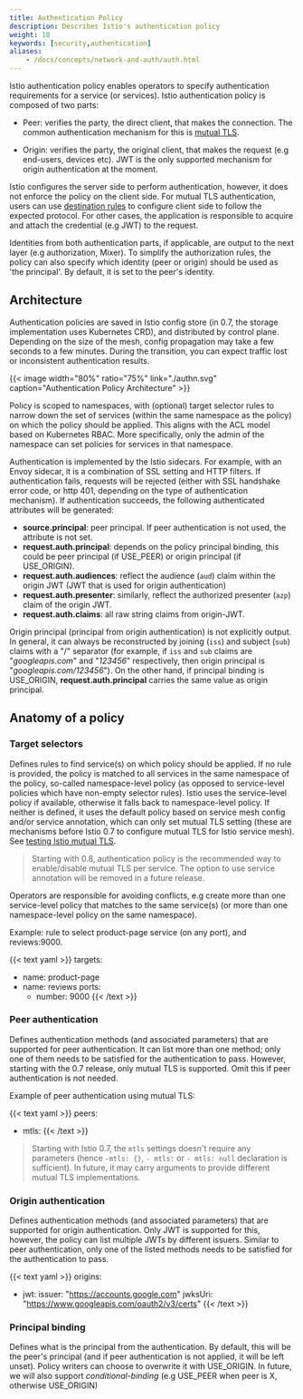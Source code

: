 ```yaml
---
title: Authentication Policy
description: Describes Istio's authentication policy
weight: 10
keywords: [security,authentication]
aliases:
    - /docs/concepts/network-and-auth/auth.html
---
```


Istio authentication policy enables operators to specify authentication requirements for a service (or services). Istio authentication policy is composed of two parts:

* Peer: verifies the party, the direct client, that makes the connection. The common authentication mechanism for this is [mutual TLS](/docs/concepts/security/mutual-tls/).

* Origin: verifies the party, the original client, that makes the request (e.g end-users, devices etc). JWT is the only supported mechanism for origin authentication at the moment.

Istio configures the server side to perform authentication, however, it does not enforce the policy on the client side. For mutual TLS authentication, users can use [destination rules](/docs/concepts/traffic-management/#destination-rules) to configure client side to follow the expected protocol. For other cases, the application is responsible to acquire and attach the credential (e.g JWT) to the request.

Identities from both authentication parts, if applicable, are output to the next layer (e.g authorization, Mixer). To simplify the authorization rules, the policy can also specify which identity (peer or origin) should be used as 'the principal'. By default, it is set to the peer's identity.

## Architecture

Authentication policies are saved in Istio config store (in 0.7, the storage implementation uses Kubernetes CRD), and distributed by control plane. Depending on the size of the mesh, config propagation may take a few seconds to a few minutes. During the transition, you can expect traffic lost or inconsistent authentication results.

{{< image width="80%" ratio="75%"
    link="./authn.svg"
    caption="Authentication Policy Architecture"
    >}}

Policy is scoped to namespaces, with (optional) target selector rules to narrow down the set of services (within the same namespace as the policy) on which the policy should be applied. This aligns with the ACL model based on Kubernetes RBAC. More specifically, only the admin of the namespace can set policies for services in that namespace.

Authentication is implemented by the Istio sidecars. For example, with an Envoy sidecar, it is a combination of SSL setting and HTTP filters. If authentication fails, requests will be rejected (either with SSL handshake error code, or http 401, depending on the type of authentication mechanism). If authentication succeeds, the following authenticated attributes will be generated:

* **source.principal**: peer principal. If peer authentication is not used, the attribute is not set.
* **request.auth.principal**: depends on the policy principal binding, this could be peer principal (if USE_PEER) or origin principal (if USE_ORIGIN).
* **request.auth.audiences**: reflect the audience (`aud`) claim within the origin JWT (JWT that is used for origin authentication)
* **request.auth.presenter**: similarly, reflect the authorized presenter (`azp`) claim of the origin JWT.
* **request.auth.claims**: all raw string claims from origin-JWT.

Origin principal (principal from origin authentication) is not explicitly output. In general, it can always be reconstructed by joining (`iss`) and subject (`sub`) claims with a "/" separator (for example, if `iss` and `sub` claims are "*googleapis.com*" and "*123456*" respectively, then origin principal is "*googleapis.com/123456*"). On the other hand, if principal binding is USE_ORIGIN, **request.auth.principal** carries the same value as origin principal.

## Anatomy of a policy

### Target selectors

Defines rules to find service(s) on which policy should be applied. If no rule is provided, the policy is matched to all services in the same namespace of the policy, so-called namespace-level policy (as opposed to service-level policies which have non-empty selector rules). Istio uses the service-level policy if available, otherwise it falls back to namespace-level policy. If neither is defined, it uses the default policy based on service mesh config and/or service annotation, which can only set mutual TLS setting (these are mechanisms before Istio 0.7 to configure mutual TLS for Istio service mesh). See [testing Istio mutual TLS](/docs/tasks/security/mutual-tls/).

> Starting with 0.8, authentication policy is the recommended way to enable/disable mutual TLS per service. The option to use service annotation will be removed in a future release.

Operators are responsible for avoiding conflicts, e.g create more than one service-level policy that matches to the same service(s) (or more than one namespace-level policy on the same namespace).

Example: rule to select product-page service (on any port), and reviews:9000.

{{< text yaml >}}
targets:
- name: product-page
- name: reviews
  ports:
  - number: 9000
{{< /text >}}

### Peer authentication

Defines authentication methods (and associated parameters) that are supported for peer authentication. It can list more than one method; only one of them needs to be satisfied for the authentication to pass. However, starting with the 0.7 release, only mutual TLS is supported. Omit this if peer authentication is not needed.

Example of peer authentication using mutual TLS:

{{< text yaml >}}
peers:
- mtls:
{{< /text >}}

> Starting with Istio 0.7, the `mtls` settings doesn't require any parameters (hence `-mtls: {}`, `- mtls:` or `- mtls: null` declaration is sufficient). In future, it may carry arguments to provide different mutual TLS implementations.

### Origin authentication

Defines authentication methods (and associated parameters) that are supported for origin authentication. Only JWT is supported for this, however, the policy can list multiple JWTs by different issuers. Similar to peer authentication, only one of the listed methods needs to be satisfied for the authentication to pass.

{{< text yaml >}}
origins:
- jwt:
    issuer: "https://accounts.google.com"
    jwksUri: "https://www.googleapis.com/oauth2/v3/certs"
{{< /text >}}

### Principal binding

Defines what is the principal from the authentication. By default, this will be the peer's principal (and if peer authentication is not applied, it will be left unset). Policy writers can choose to overwrite it with USE_ORIGIN. In future, we will also support *conditional-binding* (e.g USE_PEER when peer is X, otherwise USE_ORIGIN)
